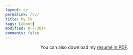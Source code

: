 ```yaml
---
layout: cv
permalink: /cv/
title: My CV
tags: [about]
modified: 8-7-2014
comments: false
---
```


<p style="text-align: center;">You can also download my <a href="https://drive.google.com/file/d/1d3T9ZNjfQ--5oNS3crllpv2ogAy8IbYr/view?usp=sharing" target="_blank">résumé in PDF</a>.</p>

